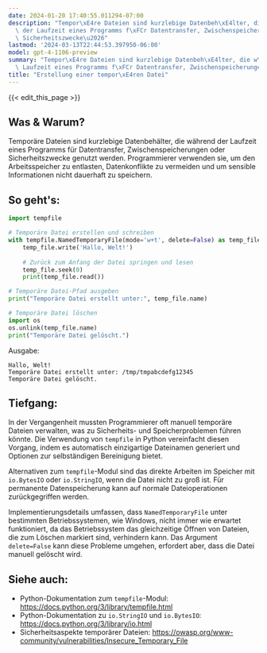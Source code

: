```yaml
---
date: 2024-01-20 17:40:55.011294-07:00
description: "Tempor\xE4re Dateien sind kurzlebige Datenbeh\xE4lter, die w\xE4hrend\
  \ der Laufzeit eines Programms f\xFCr Datentransfer, Zwischenspeicherungen oder\
  \ Sicherheitszwecke\u2026"
lastmod: '2024-03-13T22:44:53.397950-06:00'
model: gpt-4-1106-preview
summary: "Tempor\xE4re Dateien sind kurzlebige Datenbeh\xE4lter, die w\xE4hrend der\
  \ Laufzeit eines Programms f\xFCr Datentransfer, Zwischenspeicherungen oder Sicherheitszwecke\u2026"
title: "Erstellung einer tempor\xE4ren Datei"
---
```


{{< edit_this_page >}}

## Was & Warum?
Temporäre Dateien sind kurzlebige Datenbehälter, die während der Laufzeit eines Programms für Datentransfer, Zwischenspeicherungen oder Sicherheitszwecke genutzt werden. Programmierer verwenden sie, um den Arbeitsspeicher zu entlasten, Datenkonflikte zu vermeiden und um sensible Informationen nicht dauerhaft zu speichern.

## So geht's:
```Python
import tempfile

# Temporäre Datei erstellen und schreiben
with tempfile.NamedTemporaryFile(mode='w+t', delete=False) as temp_file:
    temp_file.write('Hallo, Welt!')
    
    # Zurück zum Anfang der Datei springen und lesen
    temp_file.seek(0)
    print(temp_file.read())

# Temporäre Datei-Pfad ausgeben
print("Temporäre Datei erstellt unter:", temp_file.name)

# Temporäre Datei löschen
import os
os.unlink(temp_file.name)
print("Temporäre Datei gelöscht.")
```

Ausgabe:
```
Hallo, Welt!
Temporäre Datei erstellt unter: /tmp/tmpabcdefg12345
Temporäre Datei gelöscht.
```

## Tiefgang:
In der Vergangenheit mussten Programmierer oft manuell temporäre Dateien verwalten, was zu Sicherheits- und Speicherproblemen führen könnte. Die Verwendung von `tempfile` in Python vereinfacht diesen Vorgang, indem es automatisch einzigartige Dateinamen generiert und Optionen zur selbständigen Bereinigung bietet.

Alternativen zum `tempfile`-Modul sind das direkte Arbeiten im Speicher mit `io.BytesIO` oder `io.StringIO`, wenn die Datei nicht zu groß ist. Für permanente Datenspeicherung kann auf normale Dateioperationen zurückgegriffen werden.

Implementierungsdetails umfassen, dass `NamedTemporaryFile` unter bestimmten Betriebssystemen, wie Windows, nicht immer wie erwartet funktioniert, da das Betriebssystem das gleichzeitige Öffnen von Dateien, die zum Löschen markiert sind, verhindern kann. Das Argument `delete=False` kann diese Probleme umgehen, erfordert aber, dass die Datei manuell gelöscht wird.

## Siehe auch:
- Python-Dokumentation zum `tempfile`-Modul: https://docs.python.org/3/library/tempfile.html
- Python-Dokumentation zu `io.StringIO` und `io.BytesIO`: https://docs.python.org/3/library/io.html
- Sicherheitsaspekte temporärer Dateien: https://owasp.org/www-community/vulnerabilities/Insecure_Temporary_File
